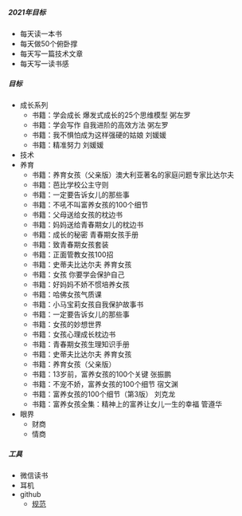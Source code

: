 ##### 2021年目标
- 每天读一本书
- 每天做50个俯卧撑
- 每天写一篇技术文章
- 每天写一读书感


##### 目标
- 成长系列
  - 书籍：学会成长 爆发式成长的25个思维模型 粥左罗
  - 书籍：学会写作 自我进阶的高效方法 粥左罗
  - 书籍：我不惧怕成为这样强硬的姑娘 刘媛媛
  - 书籍：精准努力 刘媛媛
- 技术
- 养育
  - 书籍：养育女孩（父亲版）澳大利亚著名的家庭问题专家比达尔夫
  - 书籍：芭比学校公主守则
  - 书籍：一定要告诉女儿的那些事
  - 书籍：不吼不叫富养女孩的100个细节
  - 书籍：父母送给女孩的枕边书
  - 书籍：妈妈送给青春期女儿的枕边书
  - 书籍：成长的秘密 青春期女孩手册
  - 书籍：致青春期女孩套装
  - 书籍：正面管教女孩100招
  - 书籍：史蒂夫比达尔夫 养育女孩
  - 书籍：女孩 你要学会保护自己
  - 书籍：好妈妈不娇不惯培养女孩
  - 书籍：哈佛女孩气质课
  - 书籍：小马宝莉女孩自我保护故事书
  - 书籍：一定要告诉女儿的那些事
  - 书籍：女孩的妙想世界
  - 书籍：女孩心理成长枕边书
  - 书籍：青春期女孩生理知识手册
  - 书籍：史蒂夫比达尔夫 养育女孩
  - 书籍：养育女孩（父亲版）
  - 书籍：13岁前，富养女孩的100个关键 张振鹏
  - 书籍：不宠不娇，富养女孩的100个细节 宿文渊
  - 书籍：富养女孩的100个细节（第3版） 刘克龙
  - 书籍：富养女孩全集：精神上的富养让女儿一生的幸福 管遵华
- 眼界
  - 财商
  - 情商

##### 工具
- 微信读书
- 耳机
- github
  - [规范](https://github.com/ruanyf/document-style-guide)
